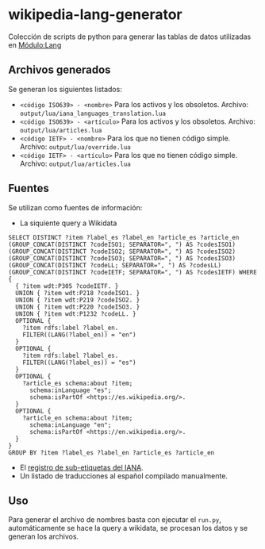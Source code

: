 # wikipedia-lang-generator
Colección de scripts de python para generar las tablas de datos utilizadas en [Módulo:Lang](https://es.wikipedia.org/wiki/Módulo:Lang)
## Archivos generados
Se generan los siguientes listados:
* `<código ISO639> - <nombre>` Para los activos y los obsoletos. Archivo: `output/lua/iana_languages_translation.lua`
* `<código ISO639> - <artículo>` Para los activos y los obsoletos. Archivo: `output/lua/articles.lua`
* `<código IETF> - <nombre>` Para los que no tienen código simple. Archivo: `output/lua/override.lua`
* `<código IETF> - <artículo>` Para los que no tienen código simple. Archivo: `output/lua/articles.lua`

## Fuentes
Se utilizan como fuentes de información:
* La siquiente query a Wikidata
```sparql
SELECT DISTINCT ?item ?label_es ?label_en ?article_es ?article_en (GROUP_CONCAT(DISTINCT ?codeISO1; SEPARATOR=", ") AS ?codesISO1) (GROUP_CONCAT(DISTINCT ?codeISO2; SEPARATOR=", ") AS ?codesISO2) (GROUP_CONCAT(DISTINCT ?codeISO3; SEPARATOR=", ") AS ?codesISO3) (GROUP_CONCAT(DISTINCT ?codeLL; SEPARATOR=", ") AS ?codesLL) (GROUP_CONCAT(DISTINCT ?codeIETF; SEPARATOR=", ") AS ?codesIETF) WHERE {
  { ?item wdt:P305 ?codeIETF. }
  UNION { ?item wdt:P218 ?codeISO1. }
  UNION { ?item wdt:P219 ?codeISO2. }
  UNION { ?item wdt:P220 ?codeISO3. }
  UNION { ?item wdt:P1232 ?codeLL. }
  OPTIONAL {
    ?item rdfs:label ?label_en.
    FILTER((LANG(?label_en)) = "en")
  }
  OPTIONAL {
    ?item rdfs:label ?label_es.
    FILTER((LANG(?label_es)) = "es")
  }
  OPTIONAL {
    ?article_es schema:about ?item;
      schema:inLanguage "es";
      schema:isPartOf <https://es.wikipedia.org/>.
  }
  OPTIONAL {
    ?article_en schema:about ?item;
      schema:inLanguage "en";
      schema:isPartOf <https://en.wikipedia.org/>.
  }
}
GROUP BY ?item ?label_es ?label_en ?article_es ?article_en
```
* El [registro de sub-etiquetas del IANA](https://www.iana.org/assignments/language-subtag-registry/language-subtag-registry).
* Un listado de traducciones al español compilado manualmente.
## Uso
Para generar el archivo de nombres basta con ejecutar el `run.py`, automáticamente se hace la query a wikidata, se procesan los datos y se generan los archivos.
